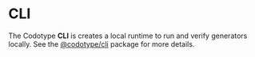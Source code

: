 # CLI

The Codotype **CLI** is creates a local runtime to run and verify generators locally. See the [@codotype/cli](https://github.com/codotype/codotype/tree/master/packages/%40codotype/cli) package for more details.
